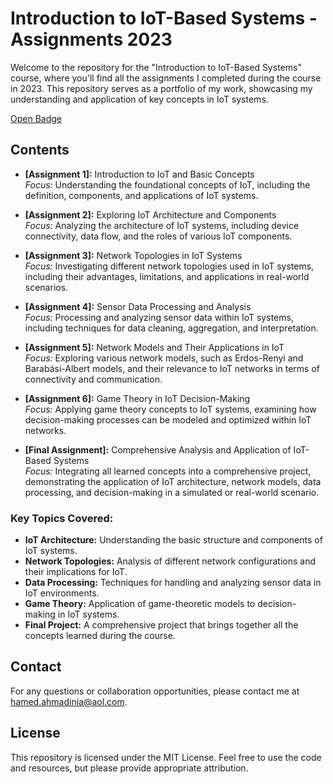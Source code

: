# Introduction to IoT-Based Systems - Assignments 2023

Welcome to the repository for the "Introduction to IoT-Based Systems" course, where you'll find all the assignments I completed during the course in 2023. This repository serves as a portfolio of my work, showcasing my understanding and application of key concepts in IoT systems.

[Open Badge](https://openbadgefactory.com/v1/assertion/b7d8700be4a595b163c1a528e1b87082da387add)

## Contents

- **[Assignment 1]:** Introduction to IoT and Basic Concepts  
  *Focus:* Understanding the foundational concepts of IoT, including the definition, components, and applications of IoT systems.

- **[Assignment 2]:** Exploring IoT Architecture and Components  
  *Focus:* Analyzing the architecture of IoT systems, including device connectivity, data flow, and the roles of various IoT components.

- **[Assignment 3]:** Network Topologies in IoT Systems  
  *Focus:* Investigating different network topologies used in IoT systems, including their advantages, limitations, and applications in real-world scenarios.

- **[Assignment 4]:** Sensor Data Processing and Analysis  
  *Focus:* Processing and analyzing sensor data within IoT systems, including techniques for data cleaning, aggregation, and interpretation.

- **[Assignment 5]:** Network Models and Their Applications in IoT  
  *Focus:* Exploring various network models, such as Erdos-Renyi and Barabási-Albert models, and their relevance to IoT networks in terms of connectivity and communication.

- **[Assignment 6]:** Game Theory in IoT Decision-Making  
  *Focus:* Applying game theory concepts to IoT systems, examining how decision-making processes can be modeled and optimized within IoT networks.

- **[Final Assignment]:** Comprehensive Analysis and Application of IoT-Based Systems  
  *Focus:* Integrating all learned concepts into a comprehensive project, demonstrating the application of IoT architecture, network models, data processing, and decision-making in a simulated or real-world scenario.

### Key Topics Covered:
- **IoT Architecture:** Understanding the basic structure and components of IoT systems.
- **Network Topologies:** Analysis of different network configurations and their implications for IoT.
- **Data Processing:** Techniques for handling and analyzing sensor data in IoT environments.
- **Game Theory:** Application of game-theoretic models to decision-making in IoT systems.
- **Final Project:** A comprehensive project that brings together all the concepts learned during the course.

## Contact

For any questions or collaboration opportunities, please contact me at [hamed.ahmadinia@aol.com](mailto:hamed.ahmadinia@aol.com).

## License

This repository is licensed under the MIT License. Feel free to use the code and resources, but please provide appropriate attribution.
